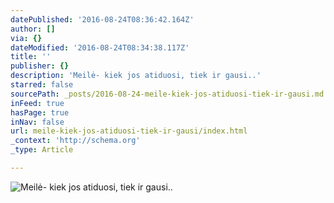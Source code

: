 ```yaml
---
datePublished: '2016-08-24T08:36:42.164Z'
author: []
via: {}
dateModified: '2016-08-24T08:34:38.117Z'
title: ''
publisher: {}
description: 'Meilė- kiek jos atiduosi, tiek ir gausi..'
starred: false
sourcePath: _posts/2016-08-24-meile-kiek-jos-atiduosi-tiek-ir-gausi.md
inFeed: true
hasPage: true
inNav: false
url: meile-kiek-jos-atiduosi-tiek-ir-gausi/index.html
_context: 'http://schema.org'
_type: Article

---
```

![Meilė- kiek jos atiduosi, tiek ir gausi..](https://the-grid-user-content.s3-us-west-2.amazonaws.com/9a789fa9-3edd-4b12-b545-273302fb499a.jpg)